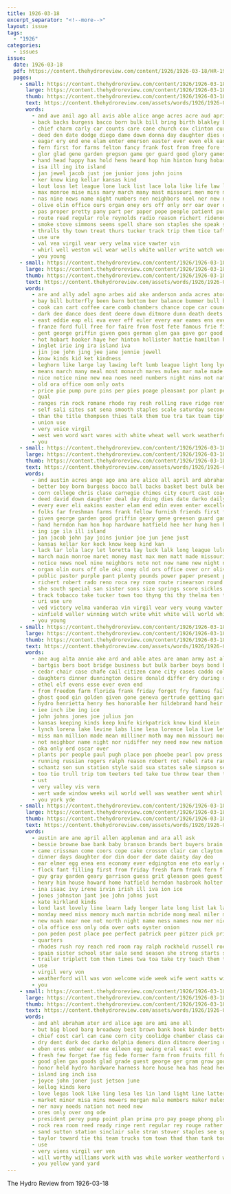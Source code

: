 ```yaml
---
title: 1926-03-18
excerpt_separator: "<!--more-->"
layout: issue
tags:
  - "1926"
categories:
  - issues
issue:
  date: 1926-03-18
  pdf: https://content.thehydroreview.com/content/1926/1926-03-18/HR-1926-03-18.pdf
  pages:
    - small: https://content.thehydroreview.com/content/1926/1926-03-18/small/HR-1926-03-18-01.jpg
      large: https://content.thehydroreview.com/content/1926/1926-03-18/large/HR-1926-03-18-01.jpg
      thumb: https://content.thehydroreview.com/content/1926/1926-03-18/thumbnails/HR-1926-03-18-01.jpg
      text: https://content.thehydroreview.com/assets/words/1926/1926-03-18/HR-1926-03-18-01.txt
      words:
        - and ave anil ago all avis able alice ange acres acre aud april are adkins austin ard abraham ana ald
        - back backs burgess bacco born bulk bill bring birth blakley best billie bly been bible bir ball board bassler better but buy basket bank bay both bunty boys ben big
        - chief charm carly car counts care cane church cox clinton curly cordell cause cases cali cloud cand court cream connell chair card christ chimes cooper churches cecil caddo corn comes cree captain con cole canute cross carnegie come class christian col council cast city coach college canyon cake clove candi coffee calvin cost center county close
        - deed den date dodge diego dame down donna day daughter dies daily dinner david danger days darko doing doe deal
        - eagar ery end ene elam enter emerson easter ever even elk ean every eakins eli excellent erica
        - fern first for farms felton fancy frank fost from free fore fellow fam farmer ford frost few freshman furnish friday forget fan frances field former fail far friends folks
        - glor glad gene garden gregson game gor guard good glory games george griffin gray general greeson given grow
        - hand head happy has hold hens heard hop him hinton hung hobart howard house hon high hen her herndon hydro hesser holter hole hatfield held holding harder harold health had homa hall hardware home homer hot
        - isa ill ing ito island
        - jan jewel jacob just joe junior jons john joins
        - ker know king kellar kansas kind
        - lout loss let league lone luck list lace lola like life law latter lacy lack lulu lege long left les later loretta lar large loy lore lillie lay lady little last
        - max monroe mise miss mary march many mast missouri men more mcfarlin most matter malachi may might malson marcella mcconnell mention morris matt morning man monday members mail milk miles main much mass money martin made
        - nas nine news name night numbers nen neighbors noel ner new not norman now near note north notice need
        - olive olin office ours organ oney ors off only orr oar over old ove olay otis oie
        - pas proper pretty pany part per paper pope people patient purple pass pastor public past plank power present pounds points platte plant plenty
        - route read regular role reynolds radio reason richert ridenour russell register roy room round rex road ray rork robert real rock reno rinearson rest ree
        - smoke stove simmons seems spell share son staples she speak sinning seat sick sweet sister store side san spivey stover sample south stecker stand soung speed sermon sons school steward short spring stay star set shape sea stuff see said still seys subject seen state six shidler seward service street size staple seed sun sickles speaker sins season sheets such sunday score second
        - thralls thy town treat thurs tucker track trip them tice taft taken till tobacco texas ton then torian ten the team thelma take taylor tian ties tour tor
        - use ure
        - val vea virgil vear very velma vice vawter vin
        - whirl well weston wil wear wells white waller write watch work washburn weatherford weeks wilson wife working winning wave wind williams with world wagoner way won was while will weather week
        - you young
    - small: https://content.thehydroreview.com/content/1926/1926-03-18/small/HR-1926-03-18-02.jpg
      large: https://content.thehydroreview.com/content/1926/1926-03-18/large/HR-1926-03-18-02.jpg
      thumb: https://content.thehydroreview.com/content/1926/1926-03-18/thumbnails/HR-1926-03-18-02.jpg
      text: https://content.thehydroreview.com/assets/words/1926/1926-03-18/HR-1926-03-18-02.txt
      words:
        - are and ally adel agno arbes aid ake anderson anda acres ator all ane august atta allin apple audia alma
        - bay bill butterfly been barn bottom ber balance bummer bull box barber bun but bars body bob boone best buy bees bee blood brown big binder blum butter bis brought boy
        - cook can cart coffee care comb chambers chance cope car council chittenden county card clarida con choice corn city congress come cat cane cot
        - dark dee dance does dent deere down ditmore dunn death deets
        - east eddie eap eli eva ever eff euler every ear eames ens even egg
        - franze ford full free for faire from fost fete famous frie fish floyd fig fire friends flakes farm funny far
        - gent george griffin given goes german glen gaa gave gor good gladys
        - hot hobart hooker haye her hinton hollister hattie hamilton him harry heck had herndon hums henry home hart heger homa hens held hatfield harness hydro hay how house
        - inglet irie ing ira island iva
        - jin joe john jing jee jane jennie jewell
        - know kinds kid ket kindness
        - leghorn like large lay lawing left lumb league light long lye louder laundry lin land
        - means march many meal most monarch mares mules mar male made mahood mare members might mcclanahan muse millet much miles men mule mackey market mers
        - nice notice nine new nea noes need numbers night nims not nations near north
        - old ora office oom only oats
        - price pie pump pure pins per pies poage pleasant por plant pen pon place pat pal pack prairie part
        - qual
        - ranges rin rock romane rhode ray resh rolling rave ridge rent rather reber roe riding rou record rea red riss room
        - self sali sites sat sena smooth staples scale saturday second supper spring service starch sons steady show stover starts shack standard shows sample six sings soon store selling speak sal setting strange stara see stand still stove sudan song such sunday smith stoves sini sister special span sale sell soe seed som
        - than the title thompson thies talk them tue tra tax team tipton tyo tex take tom
        - union use
        - very voice virgil
        - west wen word wart wares with white wheat well work weatherford wykert won will want wane way warkentin wife wilson was wish
        - you
    - small: https://content.thehydroreview.com/content/1926/1926-03-18/small/HR-1926-03-18-03.jpg
      large: https://content.thehydroreview.com/content/1926/1926-03-18/large/HR-1926-03-18-03.jpg
      thumb: https://content.thehydroreview.com/content/1926/1926-03-18/thumbnails/HR-1926-03-18-03.jpg
      text: https://content.thehydroreview.com/assets/words/1926/1926-03-18/HR-1926-03-18-03.txt
      words:
        - and austin acres ange ago ana are alice all april ard abraham adkins ald acre aid
        - better boy born burgess bacco ball backs basket best bulk ben back board burkhalter birth billie bill buy beig big bring bir but blakley bassler boys both been bank bible bet
        - corn college chris clase carnegie chimes city court cast coach cream center card cloud comes company curly charm christ cather cane car can chief caddo cole county carly cordell come cost con canyon cause calvin connell chair cooper cox coffee cordial christian cake counts churches church clinton cases candi crean canute care class cali
        - deed david down daughter deal day doing dies date darko daily dame days dinner dodge ditmore diego donna
        - every ever eli eakins easter elam end edin even enter excellent
        - folks far freshman farms frank fellow furnish friends first ford for free fore fost forward field foss felton fam follo friday few fine former from fant fand famous farmer force fern forget
        - given george garden good griffin geary gene greeson guard games glory gray general game
        - hand herndon ham hon hop hardware hatfield hee her hung hen hens hesser hundred homa homer head high has holter him held haye hydro holding hall home hold hay had hinton hobart health heard harder howard hot happy
        - ing ige ila ill island
        - jan jacob john jay joins junior joe jun jene just
        - kansas kellar ker kock know keep kind kan
        - lack lar lola lacy let loretta lay luck lalk long league lulu law later latter little loy lone lucky like life list lillie lace last left loss large lady
        - march main monroe maret money mast max men matt made missouri may many miss much mail mary more morning mcconnell manly mee monday marcella most matter mention miles malson mass mel milk musi mae man might must
        - notice news noel nine neighbors note not now name new night numbers norman need north near nancy
        - organ olin ours off ole oki oney old ors office over orr olive only
        - public pastor purple pant plenty pounds power paper present plank pass pany people part prothe patient points proper pretty pope pas popo polos plant platte per past
        - richert robert rado reno roca rey room route rinearson round russell road ray rear rock rork red register ridenour rest remark roy regular rex reason rush rorie
        - she south special san sister sons size springs score sickles sheets stuff speaker sell stover stecker set six simmons season store seems seed said sand staples son sad share severe sare shidler school short service stay seward seys seen street spring second shape soon sider sermon sins sur stove smoke such still spell sunday sweet speed star state see subject seat
        - track tobacco take tucker town too thyng thi thy thelma ten team ties tan thurs then texas tice ton ted the till trip taft them tian thralls thie treat tary tou
        - uri use ure
        - ved victory velma vanderaa vin virgil vear very voung vawter vice vie
        - winfield waller winning watch write whit white will world while working wilson wave work williams won was wife wear week weather with whirl wee wind way weatherford wil wells well whip weston weeks
        - you young
    - small: https://content.thehydroreview.com/content/1926/1926-03-18/small/HR-1926-03-18-04.jpg
      large: https://content.thehydroreview.com/content/1926/1926-03-18/large/HR-1926-03-18-04.jpg
      thumb: https://content.thehydroreview.com/content/1926/1926-03-18/thumbnails/HR-1926-03-18-04.jpg
      text: https://content.thehydroreview.com/assets/words/1926/1926-03-18/HR-1926-03-18-04.txt
      words:
        - ane aug alta annie ake ard and able ates are aman army ast all ani august amos alexander arm
        - bartgis bers boot bridge business but bulk barber boys bond baby born both bring brother belt boat bout bottle bear baber best been bottom book ber bonds brought
        - cedar chair case chafe cail citizen cane city cases caddo collier claude coulson come call candle chris cal county can coffee charita company cotton counter curtis cris clerk couch course
        - daughters dinner dunnington desire donald differ dry during day daughter don deere dun dad demott dewey din dav
        - ethel elf evens esse ever even end
        - from freedom farm florida frank friday forget fry famous fail few fisher fam fost flowers fruit fuss for flow far folks ford fish fails fight falling fair friends filling first
        - ghost good gin golden given gone geneva gertrude getting garden
        - hydro henrietta henry hes honorable her hildebrand hand heir hurry hodge harry holderman honor handy had heart happy holter hopewell has house home hatfield harlan homes hot herr hinton health hom
        - iee inch ibe ing ice
        - john johns jones joe julius jon
        - kansas keeping kinds keep knife kirkpatrick know kind klein
        - lynch lorena lake levine labs line lesa lorence lola live let little love lia lein land loye lay late latter lucian look loving ler later law last life
        - miss man million made mean milliner moth may mon missouri morgan mey men menary mcnary myrtle monday much miller march mary might mae many morda maude matter melva mound market merle
        - not neighbor name night nor nidiffer ney need now new nation noon
        - oka only ord oscar over
        - plants por people paul pugh place pen phoebe pearl pov press part pent plant plett purse per pure pack piano pretty point
        - running russian rogers ralph reason robert rot rebel rate ranges rowland ray rush ree rand res robertson rexroat ris russell rom rhodes
        - schantz son sun station style said sua states sale simpson seeds silas sines ser south shanks syed schoepflin sam stoye sare store strong sin siege sick smith she stove start sons sample see show stoves swartzendruber seed sunda sorrow subject special second service state scott such saturday smile sunday sara stewart
        - too tio trull trip tom teeters ted take tue throw tear them the texola triplett tose tho tier teas
        - ust
        - very valley vis vern
        - wert wade window weeks wil world well was weather went whirl wisdom wife west wonder win while weatherford with waters why work way writer wesley week winter will want washita wilson williams wood
        - you york yde
    - small: https://content.thehydroreview.com/content/1926/1926-03-18/small/HR-1926-03-18-05.jpg
      large: https://content.thehydroreview.com/content/1926/1926-03-18/large/HR-1926-03-18-05.jpg
      thumb: https://content.thehydroreview.com/content/1926/1926-03-18/thumbnails/HR-1926-03-18-05.jpg
      text: https://content.thehydroreview.com/assets/words/1926/1926-03-18/HR-1926-03-18-05.txt
      words:
        - austin are ane april allen appleman and ara all ask
        - bessie browne bae bank baby branson brands bert buyers brain been byrum berdine ber bryan buy bee bone barber but best back books blum bac better bulk business bar busi bradley
        - came crissman come coors cope cake crosson clair can clayton collier city cosner chick charlie chastine care col carry carmine convey caller coffee carnegie car creek carl cream cole colony
        - dinner days daughter dor din door der date dainty day deo
        - ear elmer egg enea ens economy ever edgington ene eto early easter elsie eakin emory every end eggers emerson
        - flock fant filling first from friday fresh farm frank fern flor ford floor former fish flowers folks fam frost florence friesen fine for favors fer fred
        - guy gray garden geary garrison guess grit gleason goes guest grace good george gilchrist green gale
        - henry him house howard home hatfield herndon hasbrook holter hon hinton higgenbotham held has hydro halls hand homes homer her
        - ina isaac ivy irene irvin irish ill iva ion ice
        - jones johnston jant joe john johns just
        - kate kirkland kinds
        - lond last lovely line learn lady longer late long list lak law lisa large leak
        - monday meed miss memory much martin mcbride mong meal miler money mil more maude man mcalester mill mildred miller magnolia merry mash
        - new noah near nee not north night name ness names now ner nick
        - ola office oss only oda over oats oyster onion
        - pon peden post place pee perfect patrick peer pitzer pick price perle past present pleasant powder plants pond
        - quarters
        - rhodes rush roy reach red room ray ralph rockhold russell roe res real route reay rece rogers robertson ruhl ridge
        - spain sister school star sale send season she strong starts sam saturday sell sire salle seger special station san stare sons springs sur sunday staples see show shells search steel share strength store scott smith south stay sun seer sick shi sines simmons stutzman stephenson
        - trailer triplett tom then times twa toa take try teach them temes the ten
        - use
        - virgil very von
        - weatherford will was won welcome wide week wife went watts wish wearing wit well working want with wade wallers wei while wee
        - you
    - small: https://content.thehydroreview.com/content/1926/1926-03-18/small/HR-1926-03-18-06.jpg
      large: https://content.thehydroreview.com/content/1926/1926-03-18/large/HR-1926-03-18-06.jpg
      thumb: https://content.thehydroreview.com/content/1926/1926-03-18/thumbnails/HR-1926-03-18-06.jpg
      text: https://content.thehydroreview.com/assets/words/1926/1926-03-18/HR-1926-03-18-06.txt
      words:
        - and ahl abraham ater ard alice age are ami ane all
        - but big blood barg broadway best brown bank book binder better been boe bound bill boob bay bring bull bottom burner buy brook bob billions button
        - chief cost carl can cane corn city coolidge chamber class carry cast cream comin clyde cot clay clive con
        - dry dent dark dec darko delphia demers dinn ditmore deering due day
        - eben eres ember ear ene eileen egg ewing eral east ever
        - fresh few forget fae fig fede former farm from fruits fill for full found first fok free
        - good glen gas goods glad grade guest george ger gram grow goose glass grounds glenn
        - honor held hydro hardware harness hore house hea has head hee him hand high had hens home holes henry
        - island ing inch isa
        - joyce john joner just jetson june
        - kellog kinds kero
        - love legas look like ling lesa les lin land light line latter little lor leghorn
        - market miner misa mins mowers morgan male members maker mules mineral mccormick maybe mean more moore made mahood most min miss mares march mat mas many
        - ner navy needs nation not need new
        - ores only over ong ode
        - president perey pump point plan prima pro pay poage phong plows pav pair plant part pure pall ply proper per
        - rock rea room reed ready ringe rent regular rey rouge rather rhode roads read red
        - sand sutton station sinclair sale stran stover staples see span setting stove such seed steel sali surprise special soon store side study service soo spring state save starring sene sas set sun supply story subject stock show streets stange sage saturday
        - taylor toward tie thi team trucks tom town thad than tank toulouse thompson thee the tae too tickle
        - use
        - very viens virgil ver ven
        - will worthy williams work with was while worker weatherford waite want wooden white
        - you yellow yand yard
---
```


The Hydro Review from 1926-03-18

<!--more-->

